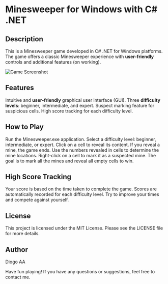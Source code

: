 # Minesweeper for Windows with C# .NET

## Description
This is a Minesweeper game developed in C# .NET for Windows platforms. The game offers a classic Minesweeper experience with **user-friendly** controls and additional features (on working).

![Game Screenshot](https://github.com/Diogo-AA/Minesweeper/assets/81387306/c06065d9-3f00-4c3d-b39b-c8fe753871bd)

## Features
Intuitive and **user-friendly** graphical user interface (GUI).
Three **difficulty levels**: beginner, intermediate, and expert.
Suspect marking feature for suspicious cells.
High score tracking for each difficulty level.

## How to Play
Run the Minesweeper.exe application.
Select a difficulty level: beginner, intermediate, or expert.
Click on a cell to reveal its content.
If you reveal a mine, the game ends.
Use the numbers revealed in cells to determine the mine locations.
Right-click on a cell to mark it as a suspected mine.
The goal is to mark all the mines and reveal all empty cells to win.

## High Score Tracking
Your score is based on the time taken to complete the game.
Scores are automatically recorded for each difficulty level.
Try to improve your times and compete against yourself.

## License
This project is licensed under the MIT License. Please see the LICENSE file for more details.

## Author
Diogo AA

Have fun playing! If you have any questions or suggestions, feel free to contact me.
